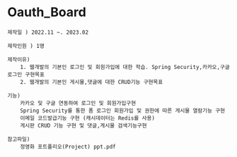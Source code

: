 # Oauth_Board



	제작일 ) 2022.11 ~. 2023.02
	
	제작인원 ) 1명

	제작이유)
		1. 웹개발의 기본인 로그인 및 회원가입에 대한 학습. Spring Security,카카오,구글로그인 구현목표
		2. 웹개발의 기본인 게시물,댓글에 대한 CRUD기능 구현목표

	기능)
		카카오 및 구글 연동하여 로그인 및 회원가입구현
		Spring Security를 통한 폼 로그인 회원가입 및 권한에 따른 게시물 열람기능 구현
		이메일 코드발급기능 구현 (캐시데이터는 Redis를 사용)
		게시판 CRUD 기능 구현 및 댓글,게시물 검색기능구현
	
	참고파일)
		정영화 포트폴리오(Project) ppt.pdf
